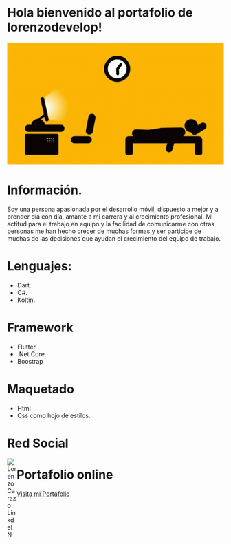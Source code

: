 # Hola bienvenido al portafolio de lorenzodevelop!


![Farmers Market Finder Demo](video/porta.gif)

# Información.

Soy una persona apasionada por el desarrollo móvil, dispuesto a mejor y a prender día con día, amante a mi carrera y al crecimiento profesional.
Mi actitud para el trabajo en equipo y la facilidad de comunicarme con otras personas me han hecho crecer de muchas formas y ser participe de muchas de las decisiones que ayudan el crecimiento del equipo de trabajo.

# Lenguajes:

- Dart.
- C#.
- Koltin.

# Framework

-  Flutter.
- .Net Core.
-  Boostrap

# Maquetado

- Html
- Css como hojo de estilos.
# Red Social

<a href="https://www.linkedin.com/in/lorenzo-carazo-zu%C3%B1iga-26947a197?lipi=urn%3Ali%3Apage%3Ad_flagship3_profile_view_base_contact_details%3B7L4xYaWERwu%2BB%2B8JKteJAg%3D%3D">
  <img align="left" alt="Lorenzo Carazo LinkdeIN" width="22px" src="https://cdn.jsdelivr.net/npm/simple-icons@v3/icons/linkedin.svg" />
</a>

# Portafolio online  
<a href="https://lottoappnuevostiempos.herokuapp.com/"> Visita mi Portáfolio </a>
